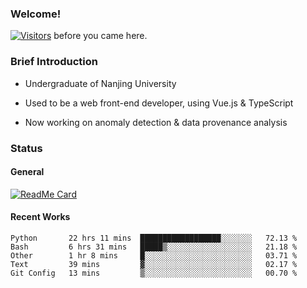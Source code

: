### Welcome!

[![Visitors](https://visitor-badge.laobi.icu/badge?page_id=HermitSun.HermitSun)]() before you came here.

### Brief Introduction

- Undergraduate of Nanjing University

- Used to be a web front-end developer, using Vue.js & TypeScript

- Now working on anomaly detection & data provenance analysis

### Status

#### General

[![ReadMe Card](https://github-readme-stats.hermitsun.vercel.app/api?username=HermitSun&count_private=true&show_icons=true)]()

#### Recent Works

<!--START_SECTION:waka-->
```text
Python       22 hrs 11 mins  ██████████████████░░░░░░░   72.13 % 
Bash         6 hrs 31 mins   █████▒░░░░░░░░░░░░░░░░░░░   21.18 % 
Other        1 hr 8 mins     █░░░░░░░░░░░░░░░░░░░░░░░░   03.71 % 
Text         39 mins         ▓░░░░░░░░░░░░░░░░░░░░░░░░   02.17 % 
Git Config   13 mins         ▒░░░░░░░░░░░░░░░░░░░░░░░░   00.70 % 
```
<!--END_SECTION:waka-->
